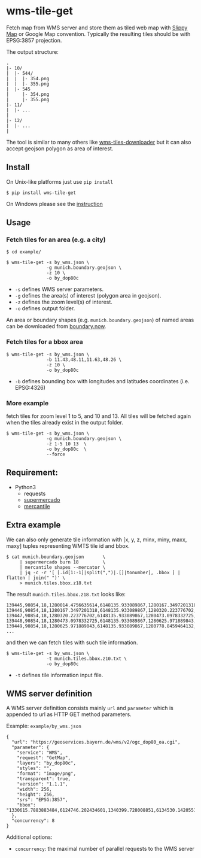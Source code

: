 # wms-tile-get

Fetch map from WMS server and store them as tiled web map with
[Slippy Map](https://wiki.openstreetmap.org/wiki/Slippy_map_tilenames) or Google Map convention.
Typically the resulting tiles should be with EPSG:3857 projection.

The output structure:

~~~
.
|- 10/
|  |- 544/
|  |  |- 354.png
|  |  |- 355.png
|  |- 545
|     |- 354.png
|     |- 355.png
|- 11/
|  |- ...
|
|- 12/
|  |- ...
|
~~~

The tool is similar to many others like [wms-tiles-downloader](https://github.com/Luqqk/wms-tiles-downloader)
but it can also accept geojson polygon as area of interest.

## Install

On Unix-like platforms just use `pip install`

~~~
$ pip install wms-tile-get
~~~

On Windows please see the [instruction](Windows.md)

## Usage

### Fetch tiles for an area (e.g. a city)

~~~
$ cd example/

$ wms-tile-get -s by_wms.json \
               -g munich.boundary.geojson \
               -z 10 \
               -o by_dop80c
~~~

  * `-s` defines WMS server parameters.
  * `-g` defines the area(s) of interest (polygon area in geojson).
  * `-z` defines the zoom level(s) of interest.
  * `-o` defines output folder.

An area or boundary shapes (e.g. `munich.boundary.geojson`) of named areas can be downloaded from
[boundary.now](https://haoliangyu.github.io/boundary.now/).

### Fetch tiles for a bbox area

~~~
$ wms-tile-get -s by_wms.json \
               -b 11.43,48.11,11.63,48.26 \
               -z 10 \
               -o by_dop80c
~~~

  * `-b` defines bounding box with longitudes and latitudes coordinates (i.e. EPSG:4326)

### More example

fetch tiles for zoom level 1 to 5, and 10 and 13.
All tiles will be fetched again when the tiles already exist in the output folder.

~~~
$ wms-tile-get -s by_wms.json \
               -g munich.boundary.geojson \
               -z 1-5 10 13  \
               -o by_dop80c  \
               --force
~~~


## Requirement:

 - Python3
   - requests
   - [supermercado](https://github.com/mapbox/supermercado)
   - [mercantile](https://github.com/mapbox/mercantile)


## Extra example

We can also only generate tile information with [x, y, z, minx, miny, maxx, maxy] tuples representing WMTS tile id and bbox.

~~~
$ cat munich.boundary.geojson       \
     | supermercado burn 18         \
     | mercantile shapes --mercator \
     | jq -c -r '[ [.id[1:-1]|split(",")|.[]|tonumber], .bbox ] | flatten | join(" ")' \
     > munich.tiles.bbox.z18.txt
~~~

The result `munich.tiles.bbox.z18.txt` looks like:

~~~
139445,90854,18,1280014.4756635614,6148135.933089867,1280167.3497201318,6148288.807146437
139446,90854,18,1280167.3497201318,6148135.933089867,1280320.223776702,6148288.807146437
139447,90854,18,1280320.223776702,6148135.933089867,1280473.0978332725,6148288.807146437
139448,90854,18,1280473.0978332725,6148135.933089867,1280625.971889843,6148288.807146437
139449,90854,18,1280625.971889843,6148135.933089867,1280778.8459464132,6148288.807146437
...
~~~

and then we can fetch tiles with such tile information.

~~~
$ wms-tile-get -s by_wms.json \
               -t munich.tiles.bbox.z10.txt \
               -o by_dop80c
~~~

  * `-t` defines tile information input file.

## WMS server definition

A WMS server definition consists mainly `url` and `parameter` which is appended to url as HTTP GET method parameters.

Example: `example/by_wms.json`

~~~
{
  "url": "https://geoservices.bayern.de/wms/v2/ogc_dop80_oa.cgi",
  "parameter": {
    "service": "WMS",
    "request": "GetMap",
    "layers": "by_dop80c",
    "styles": "",
    "format": "image/png",
    "transparent": true,
    "version": "1.1.1",
    "width": 256,
    "height": 256,
    "srs": "EPSG:3857",
    "bbox": "1330615.7883883484,6124746.202434601,1340399.728008851,6134530.142055106"
  },
  "concurrency": 8
}
~~~

Additional options:

  * `concurrency`: the maximal number of parallel requests to the WMS server
